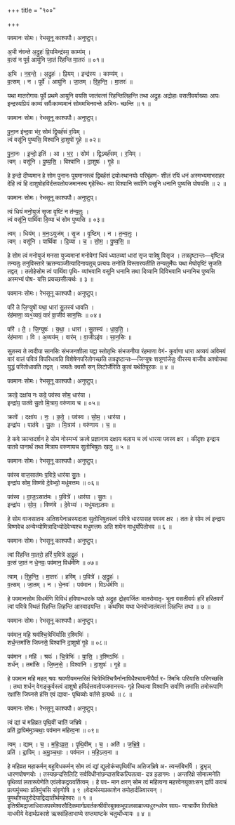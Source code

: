 +++
title = "१००"

+++


पवमानः सोमः। रेभसूनू काश्यपौ। अनुष्टुप्।

अ॒भी न॑वन्ते अ॒द्रुहः॑ प्रि॒यमिन्द्र॑स्य॒ काम्य॑म् ।  
व॒त्सं न पूर्व॒ आयु॑नि जा॒तं रि॑हन्ति मा॒तरः॑ ॥ ०१॥

अ॒भि । न॒व॒न्ते॒ । अ॒द्रुहः॑ । प्रि॒यम् । इन्द्र॑स्य । काम्य॑म् ।  
व॒त्सम् । न । पूर्वे॑ । आयु॑नि । जा॒तम् । रि॒ह॒न्ति॒ । मा॒तरः॑ ॥

यथा मातरोगावः पूर्वे प्रथमे आयुनि वयसि जातंवत्सं रिहन्तिलिहन्ति तथा अद्रुहः अद्रोहाः वसतीवर्याख्याः आपः इन्द्रस्यप्रियं काम्यं सर्वैःकाम्यमानं सोममभिनवन्ते अभिग- च्छन्ति ॥ १ ॥

पवमानः सोमः। रेभसूनू काश्यपौ। अनुष्टुप्।

पु॒ना॒न इ॑न्द॒वा भ॑र॒ सोम॑ द्वि॒बर्ह॑सं र॒यिम् ।  
त्वं वसू॑नि पुष्यसि॒ विश्वा॑नि दा॒शुषो॑ गृ॒हे ॥ ०२॥

पु॒ना॒नः । इ॒न्दो॒ इति॑ । आ । भ॒र॒ । सोम॑ । द्वि॒ऽबर्ह॑सम् । र॒यिम् ।  
त्वम् । वसू॑नि । पु॒ष्य॒सि॒ । विश्वा॑नि । दा॒शुषः॑ । गृ॒हे ॥

हे इन्दो दीप्यमान हे सोम पुनानः पूयमानस्त्वं द्विबर्हसं द्रयोःस्थानयोः परिबृंहण- शीलं रयिं धनं अस्मभ्यमाभराहर देहि त्वं हि दाशुषोहविर्दत्तवतोयजमानस्य गृहेस्थि- त्वा विश्वानि सर्वाणि वसूनि धनानि पुष्यसि पोषयसि ॥ २ ॥

पवमानः सोमः। रेभसूनू काश्यपौ। अनुष्टुप्।

त्वं धियं॑ मनो॒युजं॑ सृ॒जा वृ॒ष्टिं न त॑न्य॒तुः ।  
त्वं वसू॑नि॒ पार्थि॑वा दि॒व्या च॑ सोम पुष्यसि ॥ ०३॥

त्वम् । धिय॑म् । म॒नः॒ऽयुज॑म् । सृ॒ज । वृ॒ष्टिम् । न । त॒न्य॒तुः ।  
त्वम् । वसू॑नि । पार्थि॑वा । दि॒व्या । च॒ । सो॒म॒ । पु॒ष्य॒सि॒ ॥

हे सोम त्वं मनोयुजं मनसा युज्यमानां मनोवेगां धियं ध्यातव्यां धारां सृज पात्रेषु विसृज । तत्रदृष्टान्तः—वृष्टिन्न तन्यतुः तनुविस्तारे ऋतन्यञ्जीत्यादिनायतुच् प्रत्ययः तनोति विस्तारयतीति तन्यतुर्मेघः यथा मेघोवृष्टिं सृजति तद्वत् । ततोहेसोम त्वं पार्थिवा पृथि- व्यांभवानि वसूनि धनानि तथा दिव्यानि दिविभवानि धनानिच पुष्यसि अस्मभ्यं पोष- यसि प्रयच्छसीत्यर्थः ॥ ३ ॥

पवमानः सोमः। रेभसूनू काश्यपौ। अनुष्टुप्।

परि॑ ते जि॒ग्युषो॑ यथा॒ धारा॑ सु॒तस्य॑ धावति ।  
रंह॑माणा॒ व्य१॒॑व्ययं॒ वारं॑ वा॒जीव॑ सान॒सिः ॥ ०४॥

परि॑ । ते॒ । जि॒ग्युषः॑ । य॒था॒ । धारा॑ । सु॒तस्य॑ । धा॒व॒ति॒ ।  
रंह॑माणा । वि । अ॒व्यय॑म् । वार॑म् । वा॒जीऽइ॑व । सा॒न॒सिः ॥

सुतस्य ते त्वदीया सानसिः संभजनशीला यद्वा स्तोतृभिः संभजनीया रंहमाणा वेगं- कुर्वाणा धारा अव्ययं अविमयं वारं वालं पवित्रं विपरिधावति विशेषेणपरितोगच्छति तत्रदृष्टान्तः—जिग्युषः शत्रूणांजेतुः वीरस्य वाजीव अश्वोयथा युद्धं परितोधावति तद्वत् । जयतेः क्वसौ सन् लिटोर्जेरिति कुत्वं यथेतिपूरकः ॥ ४ ॥

पवमानः सोमः। रेभसूनू काश्यपौ। अनुष्टुप्।

क्रत्वे॒ दक्षा॑य नः कवे॒ पव॑स्व सोम॒ धार॑या ।  
इन्द्रा॑य॒ पात॑वे सु॒तो मि॒त्राय॒ वरु॑णाय च ॥ ०५॥

क्रत्वे॑ । दक्षा॑य । नः॒ । क॒वे॒ । पव॑स्व । सो॒म॒ । धार॑या ।  
इन्द्रा॑य । पात॑वे । सु॒तः । मि॒त्राय॑ । वरु॑णाय । च॒ ॥

हे कवे क्रान्तदर्शन हे सोम नोस्मभ्यं क्रत्वे प्रज्ञानाय दक्षाय बलाय च त्वं धारया पवस्व क्षर । कीदृशः इन्द्राय पातवे पानार्थं तथा मित्राय वरुणायच सुतोभिषुतः खलु ॥ ५ ॥

पवमानः सोमः। रेभसूनू काश्यपौ। अनुष्टुप्।

पव॑स्व वाज॒सात॑मः प॒वित्रे॒ धार॑या सु॒तः ।  
इन्द्रा॑य सोम॒ विष्ण॑वे दे॒वेभ्यो॒ मधु॑मत्तमः ॥ ०६॥

पव॑स्व । वा॒ज॒ऽसात॑मः । प॒वित्रे॑ । धार॑या । सु॒तः ।  
इन्द्रा॑य । सो॒म॒ । विष्ण॑वे । दे॒वेभ्यः॑ । मधु॑मत्ऽतमः ॥

हे सोम वाजसातमः अतिशयेनान्नस्यदाता सुतोभिषुतस्त्वं पवित्रे धारयासह पवस्व क्षर । ततः हे सोम त्वं इन्द्राय विष्णवेच अन्येभ्योमित्रादिभ्योदेवेभ्यश्च मधुमत्तमः अति शयेन माधुर्योपेतोभव ॥ ६ ॥

पवमानः सोमः। रेभसूनू काश्यपौ। अनुष्टुप्।

त्वां रि॑हन्ति मा॒तरो॒ हरिं॑ प॒वित्रे॑ अ॒द्रुहः॑ ।  
व॒त्सं जा॒तं न धे॒नवः॒ पव॑मान॒ विध॑र्मणि ॥ ०७॥

त्वाम् । रि॒ह॒न्ति॒ । मा॒तरः॑ । हरि॑म् । प॒वित्रे॑ । अ॒द्रुहः॑ ।  
व॒त्सम् । जा॒तम् । न । धे॒नवः॑ । पव॑मान । विऽध॑र्मणि ॥

हे पवमानसोम विधर्मणि विविधं हविषान्धारके यज्ञे अद्रुहः द्रोहवर्जितः मातरोमातृ- भूता वसतीवर्यः हरिं हरितवर्णं त्वां पवित्रे स्थितं रिहन्ति लिहन्ति आस्वादयन्ति । कथमिव यथा धेनवोजातंवत्सं लिहन्ति तथा ॥ ७ ॥

पवमानः सोमः। रेभसूनू काश्यपौ। अनुष्टुप्।

पव॑मान॒ महि॒ श्रव॑श्चि॒त्रेभि॑र्यासि र॒श्मिभिः॑ ।  
शर्ध॒न्तमां॑सि जिघ्नसे॒ विश्वा॑नि दा॒शुषो॑ गृ॒हे ॥ ०८॥

पव॑मान । महि॑ । श्रवः॑ । चि॒त्रेभिः॑ । या॒सि॒ । र॒श्मिऽभिः॑ ।  
शर्ध॑न् । तमां॑सि । जि॒घ्न॒से॒ । विश्वा॑नि । दा॒शुषः॑ । गृ॒हे ॥

हे पवमान महि महत् श्रवः श्रवणीयमन्तरिक्षं चित्रेभिश्चित्रैर्नानाषिधैश्चायनीयैर्वा र- श्मिभिः परियासि परिगच्छसि । तथा शर्धन् वेगङ्कुर्वस्त्वं दाशुषो हविर्दत्तवतोयजमानस्य- गृहे स्थित्वा विश्वानि सर्वाणि तमांसि तमोरूपाणि रक्षांसि जिघ्नसे हंसि एवं द्यावा- पृथिव्योः वर्तसे इत्यर्थः ॥ ८ ॥

पवमानः सोमः। रेभसूनू काश्यपौ। अनुष्टुप्।

त्वं द्यां च॑ महिव्रत पृथि॒वीं चाति॑ जभ्रिषे ।  
प्रति॑ द्रा॒पिम॑मुञ्चथाः॒ पव॑मान महित्व॒ना ॥ ०९॥

त्वम् । द्याम् । च॒ । म॒हि॒ऽव्र॒त॒ । पृ॒थि॒वीम् । च॒ । अति॑ । ज॒भ्रि॒षे॒ ।  
प्रति॑ । द्रा॒पिम् । अ॒मु॒ञ्च॒थाः॒ । पव॑मान । म॒हि॒ऽत्व॒ना ॥

हे महिव्रत महाकर्मन् बहुविधकर्मन् सोम त्वं द्यां द्युलोकंचपृथिवींच अतिजभ्रिषे अ- त्यन्तंबिभर्षि । डुभृञ् धारणपोषणयोः । तस्यछन्दसिलिटि सर्वविधीनांछन्दासविकल्पितत्वा- दत्र इडागमः । अन्तरिक्षे सोमात्मनेति पृथिव्यां लतारूपेणेति एवंलोकद्वयवर्तित्वम् । हे पव- मान क्षरन् सोम त्वं महित्वना महत्त्वेनयुक्तःसन् द्रापिं कवचं प्रत्यमुंचथाः प्रतिमुंचसि संवृणोषि ॥ ९ ॥वेदार्थस्यप्रकाशेन तमोहार्दन्निवारयन् । पुमर्थांश्चतुरोदेयाद्विद्यातीर्थमहेश्वरः ॥ १ ॥इतिश्रीमद्राजाधिराजपरमेश्वरवैदिकमार्गप्रवर्तकश्रीवीरबुक्कभूपालसाम्राज्यधुरन्धरेण साय- णाचार्येण विरचिते माधवीये वेदार्थप्रकाशे ऋक्संहिताभाष्ये सप्तमाष्टके चतुर्थोध्यायः ॥ ४ ॥